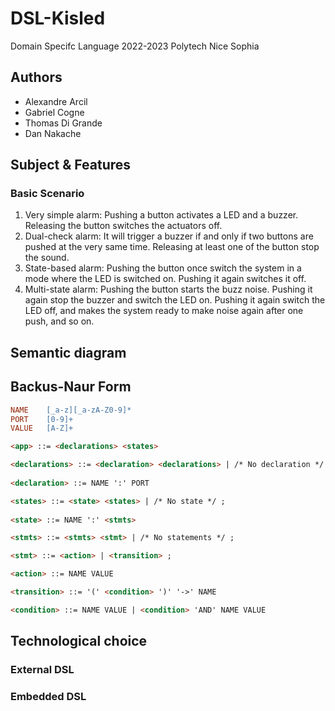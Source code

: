# DSL-Kisled
Domain Specifc Language 2022-2023 Polytech Nice Sophia

## Authors
* Alexandre Arcil
* Gabriel Cogne
* Thomas Di Grande
* Dan Nakache

## Subject & Features
### Basic Scenario
1. Very simple alarm: Pushing a button activates a LED and a buzzer. Releasing the button switches
the actuators off.
2. Dual-check alarm: It will trigger a buzzer if and only if two buttons are pushed at the very same
   time. Releasing at least one of the button stop the sound.
3. State-based alarm: Pushing the button once switch the system in a mode where the LED is switched
   on. Pushing it again switches it off.
4. Multi-state alarm: Pushing the button starts the buzz noise. Pushing it again stop the buzzer and
   switch the LED on. Pushing it again switch the LED off, and makes the system ready to make noise
   again after one push, and so on.

## Semantic diagram

## Backus-Naur Form
```lex
NAME    [_a-z][_a-zA-Z0-9]*
PORT    [0-9]+
VALUE   [A-Z]+
```

```html
<app> ::= <declarations> <states>

<declarations> ::= <declaration> <declarations> | /* No declaration */ ;
    
<declaration> ::= NAME ':' PORT

<states> ::= <state> <states> | /* No state */ ;
    
<state> ::= NAME ':' <stmts>

<stmts> ::= <stmts> <stmt> | /* No statements */ ;

<stmt> ::= <action> | <transition> ;

<action> ::= NAME VALUE

<transition> ::= '(' <condition> ')' '->' NAME

<condition> ::= NAME VALUE | <condition> 'AND' NAME VALUE
```

## Technological choice
### External DSL

### Embedded DSL